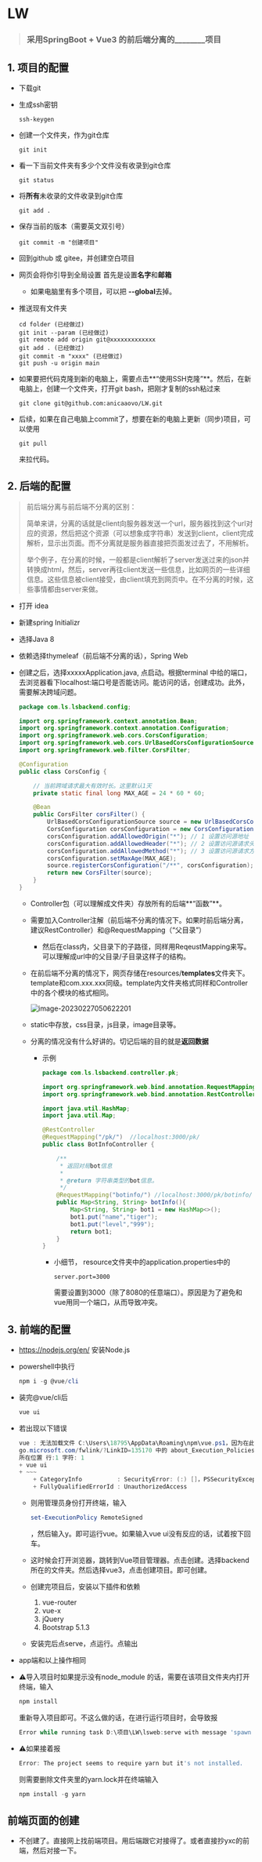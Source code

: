 # LW

> ### 采用SpringBoot + Vue3 的前后端分离的________项目



## 1. 项目的配置

* 下载git

* 生成ssh密钥

  ```
  ssh-keygen
  ```

* 创建一个文件夹，作为git仓库

  ```
  git init
  ```

* 看一下当前文件夹有多少个文件没有收录到git仓库

  ```
  git status
  ```

* 将**所有**未收录的文件收录到git仓库

  ```
  git add .
  ```

* 保存当前的版本（需要英文双引号）

  ```
  git commit -m "创建项目"
  ```

* 回到github 或 gitee，并创建空白项目

* 网页会将你引导到全局设置 首先是设置**名字**和**邮箱**

  * 如果电脑里有多个项目，可以把 **--global**去掉。

* 推送现有文件夹

  ```
  cd folder (已经做过)
  git init --param (已经做过)
  git remote add origin git@xxxxxxxxxxxxx
  git add . (已经做过)
  git commit -m "xxxx" (已经做过)
  git push -u origin main 
  ```

* 如果要把代码克隆到新的电脑上，需要点击**“使用SSH克隆”**。然后，在新电脑上，创建一个文件夹，打开git bash，把刚才复制的ssh粘过来

  ```
  git clone git@github.com:anicaaovo/LW.git
  ```

* 后续，如果在自己电脑上commit了，想要在新的电脑上更新（同步)项目，可以使用

  ```
  git pull
  ```

  来拉代码。



## 2. 后端的配置

> 前后端分离与前后端不分离的区别：
>
> 简单来讲，分离的话就是client向服务器发送一个url，服务器找到这个url对应的资源，然后把这个资源（可以想象成字符串）发送到client，client完成解析，显示出页面。而不分离就是服务器直接把页面发过去了，不用解析。
>
> 举个例子，在分离的时候，一般都是client解析了server发送过来的json并转换成html，然后，server再往client发送一些信息，比如网页的一些详细信息。这些信息被client接受，由client填充到网页中。在不分离的时候，这些事情都由server来做。

* 打开 idea

* 新建spring Initializr

* 选择Java 8

* 依赖选择thymeleaf（前后端不分离的话），Spring Web

* 创建之后，选择xxxxxApplication.java, 点启动。根据terminal 中给的端口，去浏览器看下localhost:端口号是否能访问。能访问的话，创建成功。此外，需要解决跨域问题。

  ```java
  package com.ls.lsbackend.config;
  
  import org.springframework.context.annotation.Bean;
  import org.springframework.context.annotation.Configuration;
  import org.springframework.web.cors.CorsConfiguration;
  import org.springframework.web.cors.UrlBasedCorsConfigurationSource;
  import org.springframework.web.filter.CorsFilter;
  
  @Configuration
  public class CorsConfig {
  
      // 当前跨域请求最大有效时长。这里默认1天
      private static final long MAX_AGE = 24 * 60 * 60;
  
      @Bean
      public CorsFilter corsFilter() {
          UrlBasedCorsConfigurationSource source = new UrlBasedCorsConfigurationSource();
          CorsConfiguration corsConfiguration = new CorsConfiguration();
          corsConfiguration.addAllowedOrigin("*"); // 1 设置访问源地址
          corsConfiguration.addAllowedHeader("*"); // 2 设置访问源请求头
          corsConfiguration.addAllowedMethod("*"); // 3 设置访问源请求方法
          corsConfiguration.setMaxAge(MAX_AGE);
          source.registerCorsConfiguration("/**", corsConfiguration); // 4 对接口配置跨域设置
          return new CorsFilter(source);
      }
  }
  ```

  * Controller包（可以理解成文件夹）存放所有的后端**“函数”**。

  * 需要加入Controller注解（前后端不分离的情况下。如果时前后端分离，建议RestController）和@RequestMapping（“父目录”）

    * 然后在class内，父目录下的子路径，同样用ReqeustMapping来写。可以理解成url中的父目录/子目录这样子的结构。

  * 在前后端不分离的情况下，网页存储在resources/**templates**文件夹下。template和com.xxx.xxx同级。template内文件夹格式同样和Controller中的各个模块的格式相同。

    ![image-20230227050622201](C:\Users\18795\AppData\Roaming\Typora\typora-user-images\image-20230227050622201.png)

    

  * static中存放，css目录，js目录，image目录等。

  * 分离的情况没有什么好讲的。切记后端的目的就是**返回数据**

    * 示例

      ```java
      package com.ls.lsbackend.controller.pk;
      
      import org.springframework.web.bind.annotation.RequestMapping;
      import org.springframework.web.bind.annotation.RestController;
      
      import java.util.HashMap;
      import java.util.Map;
      
      @RestController
      @RequestMapping("/pk/")  //localhost:3000/pk/
      public class BotInfoController {
      
          /**
           * 返回对局bot信息
           *
           * @return 字符串类型的bot信息。
           */
          @RequestMapping("botinfo/") //localhost:3000/pk/botinfo/  注意最后这个/，语法很严格。
          public Map<String, String> botInfo(){
              Map<String, String> bot1 = new HashMap<>();
              bot1.put("name","tiger");
              bot1.put("level","999");
              return bot1;
          }
      }
      ```

      * 小细节， resource文件夹中的application.properties中的

        ```
        server.port=3000
        ```

        需要设置到3000（除了8080的任意端口）。原因是为了避免和vue用同一个端口，从而导致冲突。

## 3. 前端的配置

* https://nodejs.org/en/ 安装Node.js

* powershell中执行

  ```powershell
  npm i -g @vue/cli
  ```

* 装完@vue/cli后

  ```powershell
  vue ui
  ```

* 若出现以下错误

  ```powershell
  vue : 无法加载文件 C:\Users\18795\AppData\Roaming\npm\vue.ps1，因为在此系统上禁止运行脚本。有关详细信息，请参阅 https:/
  go.microsoft.com/fwlink/?LinkID=135170 中的 about_Execution_Policies。
  所在位置 行:1 字符: 1
  + vue ui
  + ~~~
      + CategoryInfo          : SecurityError: (:) []，PSSecurityException
      + FullyQualifiedErrorId : UnauthorizedAccess
  ```

  * 则用管理员身份打开终端，输入

    ```powershell
    set-ExecutionPolicy RemoteSigned
    ```

    ，然后输入y。即可运行vue。如果输入vue ui没有反应的话，试着按下回车。

  * 这时候会打开浏览器，跳转到Vue项目管理器。点击创建。选择backend所在的文件夹。然后选择vue3，点击创建项目。即可创建。

  * 创建完项目后，安装以下插件和依赖

    1. vue-router
    2. vue-x
    3. jQuery
    4. Bootstrap 5.1.3

  * 安装完后点serve，点运行。点输出

* app端和以上操作相同

* :warning:导入项目时如果提示没有node_module 的话，需要在该项目文件夹内打开终端，输入 

  ```powershell
  npm install
  ```

  重新导入项目即可。不这么做的话，在进行运行项目时，会导致报

  ```powershell
  Error while running task D:\项目\LW\lsweb:serve with message 'spawn vue-cli-service ENOENT'
  ```

* :warning:如果接着报

  ```powershell
  Error: The project seems to require yarn but it's not installed.
  ```

  则需要删除文件夹里的yarn.lock并在终端输入

  ```powershell
  npm install -g yarn
  ```



## 前端页面的创建

* 不创建了。直接网上找前端项目。用后端跟它对接得了。或者直接抄yxc的前端，然后对接一下。
